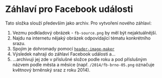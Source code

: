 # Záhlaví pro Facebook události

Tato složka slouží především jako archiv. Pro vytvoření nového záhlaví:

1. Vezmu podkladový obrázek - `fb-source.png` by měl být nejaktuálnější.
2. Najdu na internetu nějaký obrázek odpovídající tématu konkrétního srazu.
3. Spojím je dohromady pomocí [`header-image-maker`](https://github.com/pyvec/header-image-maker)
4. Výsledek nahraji do záhlaví Facebook události a...
5. ...archivuji jej zde v příslušné složce podle roku a pod příslušným názvem podle města a měsíce (např. `/2014/fb-brno-05.png` označuje květnový brněnský sraz z roku 2014).
